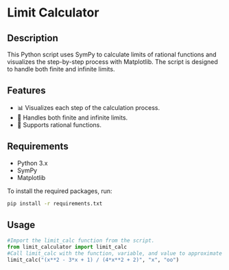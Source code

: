# Limit Calculator

## Description

This Python script uses SymPy to calculate limits of rational functions and visualizes the step-by-step process with Matplotlib. The script is designed to handle both finite and infinite limits.

## Features

- 📊 Visualizes each step of the calculation process.
- 📝 Handles both finite and infinite limits.
- 🧮 Supports rational functions.

## Requirements

- Python 3.x
- SymPy
- Matplotlib

To install the required packages, run:

```bash
pip install -r requirements.txt
```
## Usage
```python
#Import the limit_calc function from the script.
from limit_calculator import limit_calc
#Call limit_calc with the function, variable, and value to approximate as arguments.
limit_calc("(x**2 - 3*x + 1) / (4*x**2 + 2)", "x", "oo")
```
